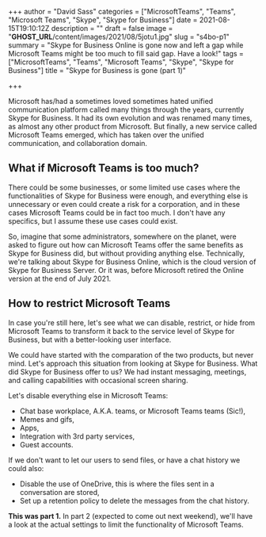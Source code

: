 +++
author = "David Sass"
categories = ["MicrosoftTeams", "Teams", "Microsoft Teams", "Skype", "Skype for Business"]
date = 2021-08-15T19:10:12Z
description = ""
draft = false
image = "__GHOST_URL__/content/images/2021/08/5jotu1.jpg"
slug = "s4bo-p1"
summary = "Skype for Business Online is gone now and left a gap while Microsoft Teams might be too much to fill said gap. Have a look!"
tags = ["MicrosoftTeams", "Teams", "Microsoft Teams", "Skype", "Skype for Business"]
title = "Skype for Business is gone (part 1)"

+++


Microsoft has/had a sometimes loved sometimes hated unified communication platform called many things through the years, currently Skype for Business. It had its own evolution and was renamed many times, as almost any other product from Microsoft. But finally, a new service called Microsoft Teams emerged, which has taken over the unified communication, and collaboration domain.

## What if Microsoft Teams is too much?

There could be some businesses, or some limited use cases where the functionalities of Skype for Business were enough, and everything else is unnecessary or even could create a risk for a corporation, and in these cases Microsoft Teams could be in fact too much. I don't have any specifics, but I assume these use cases could exist.

So, imagine that some administrators, somewhere on the planet, were asked to figure out how can Microsoft Teams offer the same benefits as Skype for Business did, but without providing anything else. Technically, we're talking about Skype for Business Online, which is the cloud version of Skype for Business Server. Or it was, before Microsoft retired the Online version at the end of July 2021.

## How to restrict Microsoft Teams

In case you're still here, let's see what we can disable, restrict, or hide from Microsoft Teams to transform it back to the service level of Skype for Business, but with a better-looking user interface.

We could have started with the comparation of the two products, but never mind. Let's approach this situation from looking at Skype for Business. What did Skype for Business offer to us? We had instant messaging, meetings, and calling capabilities with occasional screen sharing.

Let's disable everything else in Microsoft Teams:

* Chat base workplace, A.K.A. teams, or Microsoft Teams teams (Sic!),
* Memes and gifs,
* Apps,
* Integration with 3rd party services,
* Guest accounts.

If we don't want to let our users to send files, or have a chat history we could also:

* Disable the use of OneDrive, this is where the files sent in a conversation are stored,
* Set up a retention policy to delete the messages from the chat history.

**This was part 1.**  In part 2 (expected to come out next weekend), we'll have a look at the actual settings to limit the functionality of Microsoft Teams.

